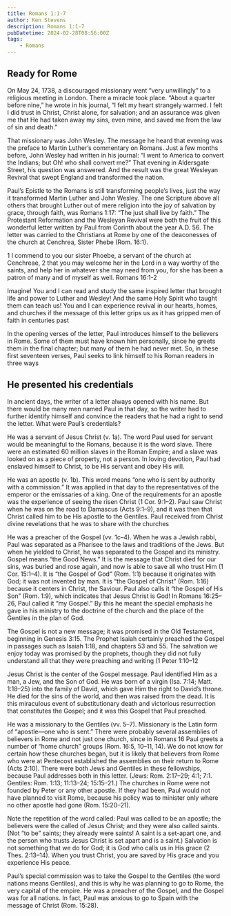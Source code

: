 ```yaml
---
title: Romans 1:1-7
author: Ken Stevens
description: Romans 1:1-7
pubDatetime: 2024-02-28T08:56:00Z
tags:
    - Romans
---
```

## Ready for Rome ##

On May 24, 1738, a discouraged missionary went “very unwillingly” to a religious meeting in London. There a miracle took place. “About a quarter before nine,” he wrote in his journal, “I felt my heart strangely warmed. I felt I did trust in Christ, Christ alone, for salvation; and an assurance was given me that He had taken away my sins, even mine, and saved me from the law of sin and death.”

That missionary was John Wesley. The message he heard that evening was the preface to Martin Luther’s commentary on Romans. Just a few months before, John Wesley had written in his journal: “I went to America to convert the Indians; but Oh! who shall convert me?” That evening in Aldersgate Street, his question was answered. And the result was the great Wesleyan Revival that swept England and transformed the nation.

Paul’s Epistle to the Romans is still transforming people’s lives, just the way it transformed Martin Luther and John Wesley. The one Scripture above all others that brought Luther out of mere religion into the joy of salvation by grace, through faith, was Romans 1:17: “The just shall live by faith.” The Protestant Reformation and the Wesleyan Revival were both the fruit of this wonderful letter written by Paul from Corinth about the year A.D. 56. The letter was carried to the Christians at Rome by one of the deaconesses of the church at Cenchrea, Sister Phebe (Rom. 16:1).

1 I commend to you our sister Phoebe, a servant of the church at Cenchreae, 2 that you may welcome her in the Lord in a way worthy of the saints, and help her in whatever she may need from you, for she has been a patron of many and of myself as well. Romans 16:1-2

Imagine! You and I can read and study the same inspired letter that brought life and power to Luther and Wesley! And the same Holy Spirit who taught them can teach us! You and I can experience revival in our hearts, homes, and churches if the message of this letter grips us as it has gripped men of faith in centuries past

In the opening verses of the letter, Paul introduces himself to the believers in Rome. Some of them must have known him personally, since he greets them in the final chapter; but many of them he had never met. So, in these first seventeen verses, Paul seeks to link himself to his Roman readers in three ways

## He presented his credentials ##

In ancient days, the writer of a letter always opened with his name. But there would be many men named Paul in that day, so the writer had to further identify himself and convince the readers that he had a right to send the letter. What were Paul’s credentials?

He was a servant of Jesus Christ (v. 1a). The word Paul used for servant would be meaningful to the Romans, because it is the word slave. There were an estimated 60 million slaves in the Roman Empire; and a slave was looked on as a piece of property, not a person. In loving devotion, Paul had enslaved himself to Christ, to be His servant and obey His will.

He was an apostle (v. 1b). This word means “one who is sent by authority with a commission.” It was applied in that day to the representatives of the emperor or the emissaries of a king. One of the requirements for an apostle was the experience of seeing the risen Christ (1 Cor. 9:1–2). Paul saw Christ when he was on the road to Damascus (Acts 9:1–9), and it was then that Christ called him to be His apostle to the Gentiles. Paul received from Christ divine revelations that he was to share with the churches

He was a preacher of the Gospel (vv. 1c–4). When he was a Jewish rabbi, Paul was separated as a Pharisee to the laws and traditions of the Jews. But when he yielded to Christ, he was separated to the Gospel and its ministry. Gospel means “the Good News.” It is the message that Christ died for our sins, was buried and rose again, and now is able to save all who trust Him (1 Cor. 15:1–4). It is “the Gospel of God” (Rom. 1:1) because it originates with God; it was not invented by man. It is “the Gospel of Christ” (Rom. 1:16) because it centers in Christ, the Saviour. Paul also calls it “the Gospel of His Son” (Rom. 1:9), which indicates that Jesus Christ is God! In Romans 16:25–26, Paul called it “my Gospel.” By this he meant the special emphasis he gave in his ministry to the doctrine of the church and the place of the Gentiles in the plan of God.

The Gospel is not a new message; it was promised in the Old Testament, beginning in Genesis 3:15. The Prophet Isaiah certainly preached the Gospel in passages such as Isaiah 1:18, and chapters 53 and 55. The salvation we enjoy today was promised by the prophets, though they did not fully understand all that they were preaching and writing (1 Peter 1:10–12

Jesus Christ is the center of the Gospel message. Paul identified Him as a man, a Jew, and the Son of God. He was born of a virgin (Isa. 7:14; Matt. 1:18–25) into the family of David, which gave Him the right to David’s throne. He died for the sins of the world, and then was raised from the dead. It is this miraculous event of substitutionary death and victorious resurrection that constitutes the Gospel; and it was this Gospel that Paul preached.

He was a missionary to the Gentiles (vv. 5–7). Missionary is the Latin form of “apostle—one who is sent.” There were probably several assemblies of believers in Rome and not just one church, since in Romans 16 Paul greets a number of “home church” groups (Rom. 16:5, 10–11, 14). We do not know for certain how these churches began, but it is likely that believers from Rome who were at Pentecost established the assemblies on their return to Rome (Acts 2:10). There were both Jews and Gentiles in these fellowships, because Paul addresses both in this letter. (Jews: Rom. 2:17–29; 4:1; 7:1. Gentiles: Rom. 1:13; 11:13–24; 15:15–21.) The churches in Rome were not founded by Peter or any other apostle. If they had been, Paul would not have planned to visit Rome, because his policy was to minister only where no other apostle had gone (Rom. 15:20–21).

Note the repetition of the word called: Paul was called to be an apostle; the believers were the called of Jesus Christ; and they were also called saints. (Not “to be” saints; they already were saints! A saint is a set-apart one, and the person who trusts Jesus Christ is set apart and is a saint.) Salvation is not something that we do for God; it is God who calls us in His grace (2 Thes. 2:13–14). When you trust Christ, you are saved by His grace and you experience His peace.

Paul’s special commission was to take the Gospel to the Gentiles (the word nations means Gentiles), and this is why he was planning to go to Rome, the very capital of the empire. He was a preacher of the Gospel, and the Gospel was for all nations. In fact, Paul was anxious to go to Spain with the message of Christ (Rom. 15:28).


